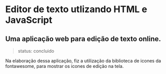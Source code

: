 # Editor de texto utlizando HTML e JavaScript

## Uma aplicação web para edição de texto online. 

> status: concluido 

<p> Na elaboração dessa aplicação, fiz a utilização da biblioteca de icones da fontawesome, para mostrar os icones de edição na tela.
</p>

